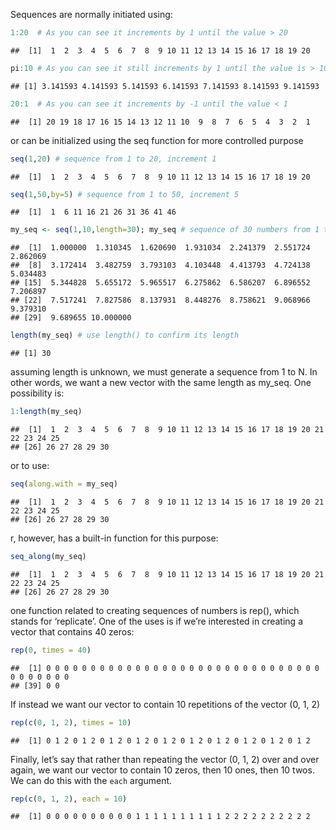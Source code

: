 Sequences are normally initiated using:

``` r
1:20  # As you can see it increments by 1 until the value > 20
```

    ##  [1]  1  2  3  4  5  6  7  8  9 10 11 12 13 14 15 16 17 18 19 20

``` r
pi:10 # As you can see it still increments by 1 until the value is > 10
```

    ## [1] 3.141593 4.141593 5.141593 6.141593 7.141593 8.141593 9.141593

``` r
20:1  # As you can see it increments by -1 until the value < 1
```

    ##  [1] 20 19 18 17 16 15 14 13 12 11 10  9  8  7  6  5  4  3  2  1

or can be initialized using the seq function for more controlled purpose

``` r
seq(1,20) # sequence from 1 to 20, increment 1
```

    ##  [1]  1  2  3  4  5  6  7  8  9 10 11 12 13 14 15 16 17 18 19 20

``` r
seq(1,50,by=5) # sequence from 1 to 50, increment 5
```

    ##  [1]  1  6 11 16 21 26 31 36 41 46

``` r
my_seq <- seq(1,10,length=30); my_seq # sequence of 30 numbers from 1 to 50, neverminding the increment
```

    ##  [1]  1.000000  1.310345  1.620690  1.931034  2.241379  2.551724  2.862069
    ##  [8]  3.172414  3.482759  3.793103  4.103448  4.413793  4.724138  5.034483
    ## [15]  5.344828  5.655172  5.965517  6.275862  6.586207  6.896552  7.206897
    ## [22]  7.517241  7.827586  8.137931  8.448276  8.758621  9.068966  9.379310
    ## [29]  9.689655 10.000000

``` r
length(my_seq) # use length() to confirm its length
```

    ## [1] 30

assuming length is unknown, we must generate a sequence from 1 to N. In
other words, we want a new vector with the same length as my\_seq. One
possibility is:

``` r
1:length(my_seq)
```

    ##  [1]  1  2  3  4  5  6  7  8  9 10 11 12 13 14 15 16 17 18 19 20 21 22 23 24 25
    ## [26] 26 27 28 29 30

or to use:

``` r
seq(along.with = my_seq)
```

    ##  [1]  1  2  3  4  5  6  7  8  9 10 11 12 13 14 15 16 17 18 19 20 21 22 23 24 25
    ## [26] 26 27 28 29 30

r, however, has a built-in function for this purpose:

``` r
seq_along(my_seq)
```

    ##  [1]  1  2  3  4  5  6  7  8  9 10 11 12 13 14 15 16 17 18 19 20 21 22 23 24 25
    ## [26] 26 27 28 29 30

one function related to creating sequences of numbers is rep(), which
stands for ‘replicate’. One of the uses is if we’re interested in
creating a vector that contains 40 zeros:

``` r
rep(0, times = 40)
```

    ##  [1] 0 0 0 0 0 0 0 0 0 0 0 0 0 0 0 0 0 0 0 0 0 0 0 0 0 0 0 0 0 0 0 0 0 0 0 0 0 0
    ## [39] 0 0

If instead we want our vector to contain 10 repetitions of the vector
(0, 1, 2)

``` r
rep(c(0, 1, 2), times = 10)
```

    ##  [1] 0 1 2 0 1 2 0 1 2 0 1 2 0 1 2 0 1 2 0 1 2 0 1 2 0 1 2 0 1 2

Finally, let’s say that rather than repeating the vector (0, 1, 2) over
and over again, we want our vector to contain 10 zeros, then 10 ones,
then 10 twos. We can do this with the `each` argument.

``` r
rep(c(0, 1, 2), each = 10)
```

    ##  [1] 0 0 0 0 0 0 0 0 0 0 1 1 1 1 1 1 1 1 1 1 2 2 2 2 2 2 2 2 2 2
